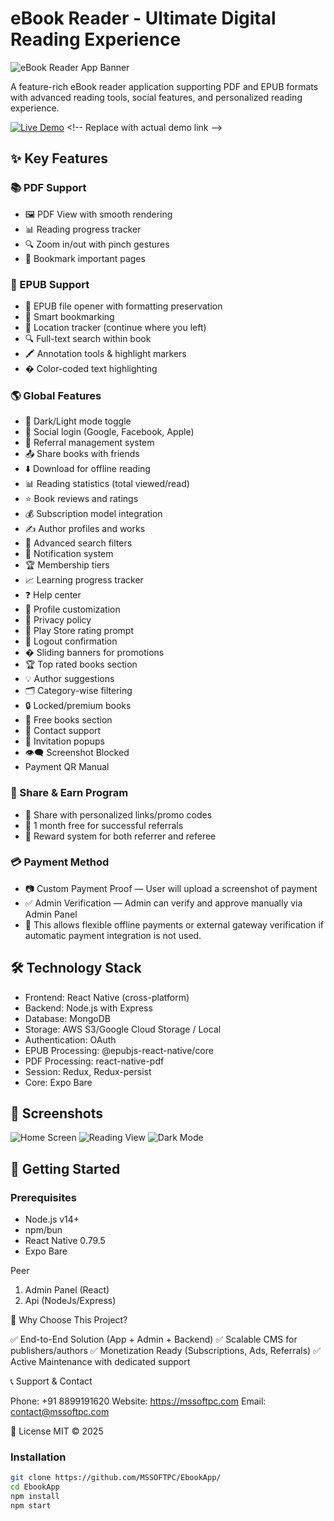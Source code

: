 # eBook Reader - Ultimate Digital Reading Experience

![eBook Reader App Banner](https://via.placeholder.com/800x200.png?text=eBook+Reader+App) <!-- Replace with actual banner -->

A feature-rich eBook reader application supporting PDF and EPUB formats with advanced reading tools, social features, and personalized reading experience.

[![Live Demo](https://img.shields.io/badge/Demo-Live%20Preview-green?style=for-the-badge&logo=vercel)]([https://yourappdemo.com](https://play.google.com/store/apps/details?id=com.adrielvaidya.ebook)) <!-- Replace with actual demo link -->

## ✨ Key Features

### 📚 PDF Support
- 🖼️ PDF View with smooth rendering
- 📊 Reading progress tracker
- 🔍 Zoom in/out with pinch gestures
- 🔖 Bookmark important pages

### 📖 EPUB Support
- 📖 EPUB file opener with formatting preservation
- 🔖 Smart bookmarking
- 📍 Location tracker (continue where you left)
- 🔍 Full-text search within book
- 🖍️ Annotation tools & highlight markers
- � Color-coded text highlighting

### 🌎 Global Features
- 🌙 Dark/Light mode toggle
- 🔐 Social login (Google, Facebook, Apple)
- 🤝 Referral management system
- 📤 Share books with friends
- ⬇️ Download for offline reading
- 📊 Reading statistics (total viewed/read)
- ⭐ Book reviews and ratings
- 💰 Subscription model integration
- ✍️ Author profiles and works
- 🔎 Advanced search filters
- 🔔 Notification system
- 🏆 Membership tiers
- 📈 Learning progress tracker
- ❓ Help center
- 👤 Profile customization
- 📜 Privacy policy
- 📱 Play Store rating prompt
- 🚪 Logout confirmation
- � Sliding banners for promotions
- 🏆 Top rated books section
- 💡 Author suggestions
- 🗂️ Category-wise filtering
- 🔒 Locked/premium books
- 🎁 Free books section
- 📧 Contact support
- 💌 Invitation popups
- 👁️‍🗨️ Screenshot Blocked
- Payment QR Manual

### 🎁 Share & Earn Program
- 🔗 Share with personalized links/promo codes
- 🎉 1 month free for successful referrals
- 💸 Reward system for both referrer and referee

### 💳 Payment Method
- 📷 Custom Payment Proof — User will upload a screenshot of payment
- ✅ Admin Verification — Admin can verify and approve manually via Admin Panel
- 🔐 This allows flexible offline payments or external gateway verification if automatic payment integration is not used.

## 🛠️ Technology Stack
- Frontend: React Native (cross-platform)
- Backend: Node.js with Express
- Database: MongoDB
- Storage: AWS S3/Google Cloud Storage / Local
- Authentication: OAuth
- EPUB Processing: @epubjs-react-native/core
- PDF Processing: react-native-pdf
- Session: Redux, Redux-persist
- Core: Expo Bare

## 📱 Screenshots
<!-- Add actual screenshots here -->
![Home Screen](https://via.placeholder.com/300x600.png?text=Home+Screen)
![Reading View](https://via.placeholder.com/300x600.png?text=Reading+View)
![Dark Mode](https://via.placeholder.com/300x600.png?text=Dark+Mode)

## 🚀 Getting Started

### Prerequisites
- Node.js v14+
- npm/bun
- React Native 0.79.5
- Expo Bare

Peer 
1. Admin Panel (React)
2. Api (NodeJs/Express)

🎯 Why Choose This Project?

✅ End-to-End Solution (App + Admin + Backend)
✅ Scalable CMS for publishers/authors
✅ Monetization Ready (Subscriptions, Ads, Referrals)
✅ Active Maintenance with dedicated support

📞 Support & Contact

Phone: +91 8899191620
Website: https://mssoftpc.com
Email: contact@mssoftpc.com

📄 License
MIT © 2025

### Installation
```bash
git clone https://github.com/MSSOFTPC/EbookApp/
cd EbookApp
npm install
npm start




